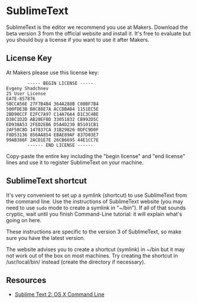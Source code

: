 # SublimeText

SublimeText is the editor we recommend you use at Makers. Download the beta version 3 from the official website and install it. It's free to evaluate but you should buy a license if you want to use it after Makers. 

## License Key

At Makers please use this license key:

````		
		----- BEGIN LICENSE -----
Evgeny Shadchnev
25 User License
EA7E-857876
5BCCA56E 27F7B4B4 364A288B C80BF7B4
500FDE3B B8C88E7A ACCDBAB4 1151EC5E
2BD90CCF E2FC7A97 C14A76A4 D1C3C4BE
D38C1D2D AB20EFBD 33051832 CB992D5C
ED938A53 2FED2EB6 D5A4D230 B5101CB1
2AF58C8D 147837CA 31B29826 0DFC9D0F
F8D53136 856AA854 EBAE89AF 837D03E7
99AB386F 2ACD1E7E 26CB6695 44E1CC7E
		------ END LICENSE ------
````

Copy-paste the entire key including the "begin license" and "end license" lines and use it to register SublimeText on your machine.

## SublimeText shortcut

It's very convenient to set up a symlink (shortcut) to use SublimeText from the command line. Use the instructions of SublimeText website (you may need to use `sudo` mode to create a symlink in "~/bin"). If all of that sounds cryptic, wait until you finish Command-Line tutorial: it will explain what's going on here.

These instructions are specific to the version 3 of SublimeText, so make sure you have the latest version.

The website advises you to create a shortcut (symlink) in ~/bin but it may not work out of the box on most machines. Try creating the shortcut in /usr/local/bin/ instead (create the directory if necessary).

## Resources

- [Sublime Text 2: OS X Command Line](https://www.sublimetext.com/docs/2/osx_command_line.html)


